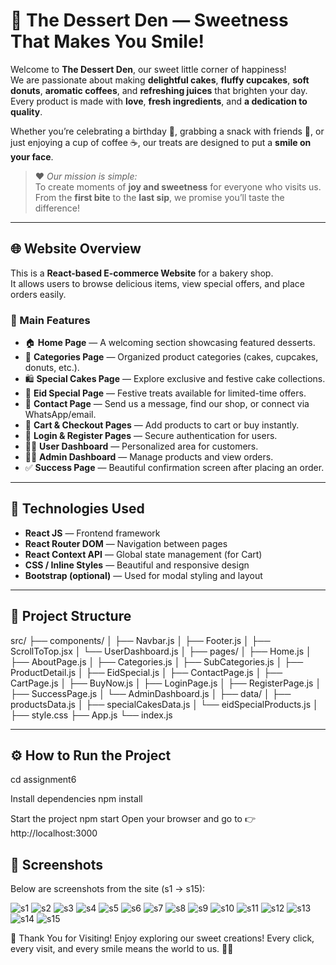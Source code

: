 # 🍰 The Dessert Den — Sweetness That Makes You Smile!

Welcome to **The Dessert Den**, our sweet little corner of happiness!  
We are passionate about making **delightful cakes**, **fluffy cupcakes**, **soft donuts**, **aromatic coffees**, and **refreshing juices** that brighten your day.  
Every product is made with **love**, **fresh ingredients**, and **a dedication to quality**.

Whether you’re celebrating a birthday 🎂, grabbing a snack with friends 🍩, or just enjoying a cup of coffee ☕, our treats are designed to put a **smile on your face**.

> ❤️ _Our mission is simple:_  
> To create moments of **joy and sweetness** for everyone who visits us.  
> From the **first bite** to the **last sip**, we promise you’ll taste the difference!

---

## 🌐 Website Overview

This is a **React-based E-commerce Website** for a bakery shop.  
It allows users to browse delicious items, view special offers, and place orders easily.

### 🧁 Main Features

- 🏠 **Home Page** — A welcoming section showcasing featured desserts.
- 🎂 **Categories Page** — Organized product categories (cakes, cupcakes, donuts, etc.).
- 🛍️ **Special Cakes Page** — Explore exclusive and festive cake collections.
- 🌙 **Eid Special Page** — Festive treats available for limited-time offers.
- 💌 **Contact Page** — Send us a message, find our shop, or connect via WhatsApp/email.
- 🧾 **Cart & Checkout Pages** — Add products to cart or buy instantly.
- 🔑 **Login & Register Pages** — Secure authentication for users.
- 👩‍💻 **User Dashboard** — Personalized area for customers.
- 🧑‍🍳 **Admin Dashboard** — Manage products and view orders.
- ✅ **Success Page** — Beautiful confirmation screen after placing an order.

---

## 🧠 Technologies Used

- **React JS** — Frontend framework
- **React Router DOM** — Navigation between pages
- **React Context API** — Global state management (for Cart)
- **CSS / Inline Styles** — Beautiful and responsive design
- **Bootstrap (optional)** — Used for modal styling and layout

---

## 📂 Project Structure

src/
├── components/
│ ├── Navbar.js
│ ├── Footer.js
│ ├── ScrollToTop.jsx
│ └── UserDashboard.js
│
├── pages/
│ ├── Home.js
│ ├── AboutPage.js
│ ├── Categories.js
│ ├── SubCategories.js
│ ├── ProductDetail.js
│ ├── EidSpecial.js
│ ├── ContactPage.js
│ ├── CartPage.js
│ ├── BuyNow.js
│ ├── LoginPage.js
│ ├── RegisterPage.js
│ ├── SuccessPage.js
│ └── AdminDashboard.js
│
├── data/
│ ├── productsData.js
│ ├── specialCakesData.js
│ └── eidSpecialProducts.js
│
├── style.css
├── App.js
└── index.js

---

## ⚙️ How to Run the Project

cd assignment6

Install dependencies
npm install

Start the project
npm start
Open your browser and go to
👉 http://localhost:3000

## 📸 Screenshots

Below are screenshots from the site (s1 → s15):

![s1](public/images/s1.jpg)
![s2](public/images/s2.jpg)
![s3](public/images/s3.jpg)
![s4](public/images/s4.jpg)
![s5](public/images/s5.jpg)
![s6](public/images/s6.jpg)
![s7](public/images/s7.jpg)
![s8](public/images/s8.jpg)
![s9](public/images/s9.jpg)
![s10](public/images/s10.jpg)
![s11](public/images/s11.jpg)
![s12](public/images/s12.jpg)
![s13](public/images/s13.jpg)
![s14](public/images/s14.jpg)
![s15](public/images/s15.jpg)


🧁 Thank You for Visiting!
Enjoy exploring our sweet creations!
Every click, every visit, and every smile means the world to us. 🍰💕
